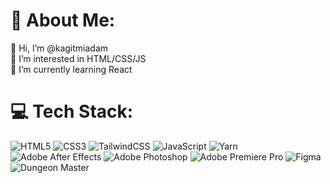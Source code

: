 # 💫 About Me:
👋 Hi, I’m @kagitmiadam<br>👀 I’m interested in HTML/CSS/JS<br>🌱 I’m currently learning React<br>


# 💻 Tech Stack:
![HTML5](https://img.shields.io/badge/HTML5-%23E34F26.svg?style=flat&logo=HTML5&logoColor=white) ![CSS3](https://img.shields.io/badge/CSS%203-%231572B6.svg?style=flat&logo=css3&logoColor=white) ![TailwindCSS](https://img.shields.io/badge/Tailwind%20CSS-%2338B2AC.svg?style=flat&logo=tailwind-css&logoColor=white) ![JavaScript](https://img.shields.io/badge/javascript-%23323330.svg?style=flat&logo=javascript&logoColor=%23F7DF1E) ![Yarn](https://img.shields.io/badge/Yarn-%232C8EBB.svg?style=flat&logo=yarn&logoColor=white) ![Adobe After Effects](https://img.shields.io/badge/Adobe%20After%20Effects-9999FF.svg?style=flat&logo=Adobe%20After%20Effects&logoColor=white) ![Adobe Photoshop](https://img.shields.io/badge/Adobe%20Photoshop-%2331A8FF.svg?style=flat&logo=Adobe%20Photoshop&logoColor=white) ![Adobe Premiere Pro](https://img.shields.io/badge/Adobe%20Premiere%20Pro-9999FF.svg?style=flat&logo=Adobe%20Premiere%20Pro&logoColor=white) ![Figma](https://img.shields.io/badge/Figma-%23F24E1E.svg?style=flat&logo=Figma&logoColor=white) ![Dungeon Master](https://img.shields.io/endpoint?url=https%3A%2F%2Fcanturk.dev%2Fgithub%2Fdungeon-master.json&style=flat&logo=Dungeons%20%26%20Dragons)

